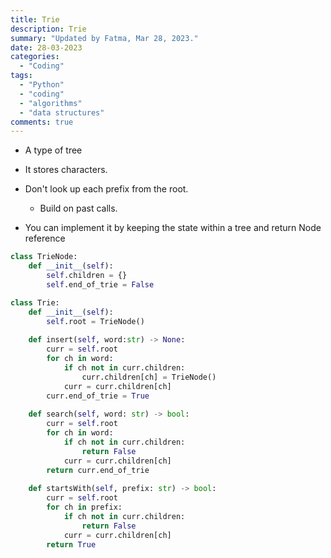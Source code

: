 ```yaml
---
title: Trie
description: Trie
summary: "Updated by Fatma, Mar 28, 2023."
date: 28-03-2023
categories:
  - "Coding"
tags:
  - "Python"
  - "coding"
  - "algorithms"
  - "data structures"
comments: true
---
```

- A type of tree
- It stores characters.
- Don't look up each prefix from the root.
  - Build on past calls.

- You can implement it by keeping the state within a tree and return Node reference

```python
class TrieNode:
    def __init__(self):
        self.children = {}
        self.end_of_trie = False

class Trie:
    def __init__(self):
        self.root = TrieNode()
    
    def insert(self, word:str) -> None:
        curr = self.root
        for ch in word:
            if ch not in curr.children:
                curr.children[ch] = TrieNode()
            curr = curr.children[ch]
        curr.end_of_trie = True
    
    def search(self, word: str) -> bool:
        curr = self.root
        for ch in word:
            if ch not in curr.children:
                return False
            curr = curr.children[ch]
        return curr.end_of_trie
    
    def startsWith(self, prefix: str) -> bool:
        curr = self.root
        for ch in prefix:
            if ch not in curr.children:
                return False
            curr = curr.children[ch]
        return True
```
